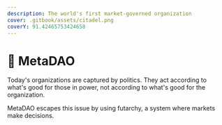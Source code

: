 ```yaml
---
description: The world's first market-governed organization
cover: .gitbook/assets/citadel.png
coverY: 91.42465753424658
---
```


# 🔴 MetaDAO

Today's organizations are captured by politics. They act according to what's good for those in power, not according to what's good for the organization.

MetaDAO escapes this issue by using futarchy, a system where markets make decisions.

